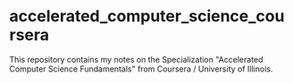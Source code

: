 # accelerated_computer_science_coursera
This repository contains my notes on the Specialization "Accelerated Computer Science Fundamentals" from Coursera / University of Illinois.
